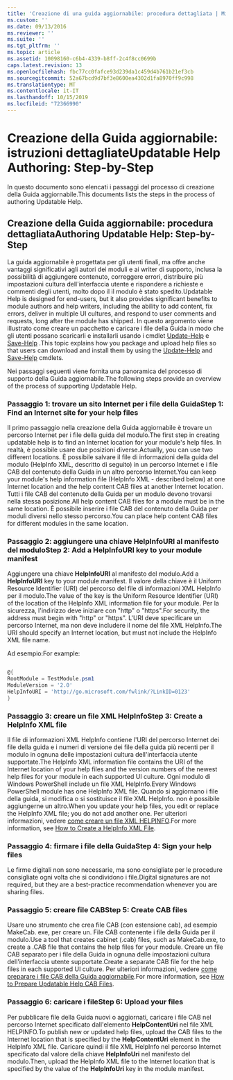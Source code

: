 ```yaml
---
title: 'Creazione di una guida aggiornabile: procedura dettagliata | Microsoft Docs'
ms.custom: ''
ms.date: 09/13/2016
ms.reviewer: ''
ms.suite: ''
ms.tgt_pltfrm: ''
ms.topic: article
ms.assetid: 10098160-c6b4-4339-b8ff-2c4f8cc0699b
caps.latest.revision: 13
ms.openlocfilehash: fbc77cc0fafce93d239da1c459d4b761b21ef3cb
ms.sourcegitcommit: 52a67bcd9d7bf3e8600ea4302d1fa8970ff9c998
ms.translationtype: MT
ms.contentlocale: it-IT
ms.lasthandoff: 10/15/2019
ms.locfileid: "72366990"
---
```

# <a name="updatable-help-authoring-step-by-step"></a><span data-ttu-id="672b2-102">Creazione della Guida aggiornabile: istruzioni dettagliate</span><span class="sxs-lookup"><span data-stu-id="672b2-102">Updatable Help Authoring: Step-by-Step</span></span>

<span data-ttu-id="672b2-103">In questo documento sono elencati i passaggi del processo di creazione della Guida aggiornabile.</span><span class="sxs-lookup"><span data-stu-id="672b2-103">This documents lists the steps in the process of authoring Updatable Help.</span></span>

## <a name="authoring-updatable-help-step-by-step"></a><span data-ttu-id="672b2-104">Creazione della Guida aggiornabile: procedura dettagliata</span><span class="sxs-lookup"><span data-stu-id="672b2-104">Authoring Updatable Help: Step-by-Step</span></span>

<span data-ttu-id="672b2-105">La guida aggiornabile è progettata per gli utenti finali, ma offre anche vantaggi significativi agli autori dei moduli e ai writer di supporto, inclusa la possibilità di aggiungere contenuto, correggere errori, distribuire più impostazioni cultura dell'interfaccia utente e rispondere a richieste e commenti degli utenti, molto dopo il il modulo è stato spedito.</span><span class="sxs-lookup"><span data-stu-id="672b2-105">Updatable Help is designed for end-users, but it also provides significant benefits to module authors and help writers, including the ability to add content, fix errors, deliver in multiple UI cultures, and respond to user comments and requests, long after the module has shipped.</span></span> <span data-ttu-id="672b2-106">In questo argomento viene illustrato come creare un pacchetto e caricare i file della Guida in modo che gli utenti possano scaricarli e installarli usando i cmdlet [Update-Help](/powershell/module/Microsoft.PowerShell.Core/Update-Help) e [Save-Help](/powershell/module/Microsoft.PowerShell.Core/Save-Help) .</span><span class="sxs-lookup"><span data-stu-id="672b2-106">This topic explains how you package and upload help files so that users can download and install them by using the [Update-Help](/powershell/module/Microsoft.PowerShell.Core/Update-Help) and [Save-Help](/powershell/module/Microsoft.PowerShell.Core/Save-Help) cmdlets.</span></span>

<span data-ttu-id="672b2-107">Nei passaggi seguenti viene fornita una panoramica del processo di supporto della Guida aggiornabile.</span><span class="sxs-lookup"><span data-stu-id="672b2-107">The following steps provide an overview of the process of supporting Updatable Help.</span></span>

### <a name="step-1-find-an-internet-site-for-your-help-files"></a><span data-ttu-id="672b2-108">Passaggio 1: trovare un sito Internet per i file della Guida</span><span class="sxs-lookup"><span data-stu-id="672b2-108">Step 1: Find an Internet site for your help files</span></span>

<span data-ttu-id="672b2-109">Il primo passaggio nella creazione della Guida aggiornabile è trovare un percorso Internet per i file della guida del modulo.</span><span class="sxs-lookup"><span data-stu-id="672b2-109">The first step in creating updatable help is to find an Internet location for your module's help files.</span></span> <span data-ttu-id="672b2-110">In realtà, è possibile usare due posizioni diverse.</span><span class="sxs-lookup"><span data-stu-id="672b2-110">Actually, you can use two different locations.</span></span> <span data-ttu-id="672b2-111">È possibile salvare il file di informazioni della guida del modulo (HelpInfo XML, descritto di seguito) in un percorso Internet e i file CAB del contenuto della Guida in un altro percorso Internet.</span><span class="sxs-lookup"><span data-stu-id="672b2-111">You can keep your module's help information file (HelpInfo XML - described below) at one Internet location and the help content CAB files at another Internet location.</span></span> <span data-ttu-id="672b2-112">Tutti i file CAB del contenuto della Guida per un modulo devono trovarsi nella stessa posizione.</span><span class="sxs-lookup"><span data-stu-id="672b2-112">All help content CAB files for a module must be in the same location.</span></span> <span data-ttu-id="672b2-113">È possibile inserire i file CAB del contenuto della Guida per moduli diversi nello stesso percorso.</span><span class="sxs-lookup"><span data-stu-id="672b2-113">You can place help content CAB files for different modules in the same location.</span></span>

### <a name="step-2-add-a-helpinfouri-key-to-your-module-manifest"></a><span data-ttu-id="672b2-114">Passaggio 2: aggiungere una chiave HelpInfoURI al manifesto del modulo</span><span class="sxs-lookup"><span data-stu-id="672b2-114">Step 2: Add a HelpInfoURI key to your module manifest</span></span>

<span data-ttu-id="672b2-115">Aggiungere una chiave **HelpInfoURI** al manifesto del modulo.</span><span class="sxs-lookup"><span data-stu-id="672b2-115">Add a **HelpInfoURI** key to your module manifest.</span></span> <span data-ttu-id="672b2-116">Il valore della chiave è il Uniform Resource Identifier (URI) del percorso del file di informazioni XML HelpInfo per il modulo.</span><span class="sxs-lookup"><span data-stu-id="672b2-116">The value of the key is the Uniform Resource Identifier (URI) of the location of the HelpInfo XML information file for your module.</span></span> <span data-ttu-id="672b2-117">Per la sicurezza, l'indirizzo deve iniziare con "http" o "https".</span><span class="sxs-lookup"><span data-stu-id="672b2-117">For security, the address must begin with "http" or "https".</span></span> <span data-ttu-id="672b2-118">L'URI deve specificare un percorso Internet, ma non deve includere il nome del file XML HelpInfo.</span><span class="sxs-lookup"><span data-stu-id="672b2-118">The URI should specify an Internet location, but must not include the HelpInfo XML file name.</span></span>

<span data-ttu-id="672b2-119">Ad esempio:</span><span class="sxs-lookup"><span data-stu-id="672b2-119">For example:</span></span>

```powershell

@{
RootModule = TestModule.psm1
ModuleVersion = '2.0'
HelpInfoURI = 'http://go.microsoft.com/fwlink/?LinkID=0123'
}
```

### <a name="step-3-create-a-helpinfo-xml-file"></a><span data-ttu-id="672b2-120">Passaggio 3: creare un file XML HelpInfo</span><span class="sxs-lookup"><span data-stu-id="672b2-120">Step 3: Create a HelpInfo XML file</span></span>

<span data-ttu-id="672b2-121">Il file di informazioni XML HelpInfo contiene l'URI del percorso Internet dei file della guida e i numeri di versione dei file della guida più recenti per il modulo in ognuna delle impostazioni cultura dell'interfaccia utente supportate.</span><span class="sxs-lookup"><span data-stu-id="672b2-121">The HelpInfo XML information file contains the URI of the Internet location of your help files and the version numbers of the newest help files for your module in each supported UI culture.</span></span> <span data-ttu-id="672b2-122">Ogni modulo di Windows PowerShell include un file XML HelpInfo.</span><span class="sxs-lookup"><span data-stu-id="672b2-122">Every Windows PowerShell module has one HelpInfo XML file.</span></span> <span data-ttu-id="672b2-123">Quando si aggiornano i file della guida, si modifica o si sostituisce il file XML HelpInfo. non è possibile aggiungerne un altro.</span><span class="sxs-lookup"><span data-stu-id="672b2-123">When you update your help files, you edit or replace the HelpInfo XML file; you do not add another one.</span></span> <span data-ttu-id="672b2-124">Per ulteriori informazioni, vedere [come creare un file XML HELPINFO](./how-to-create-a-helpinfo-xml-file.md).</span><span class="sxs-lookup"><span data-stu-id="672b2-124">For more information, see [How to Create a HelpInfo XML File](./how-to-create-a-helpinfo-xml-file.md).</span></span>

### <a name="step-4-sign-your-help-files"></a><span data-ttu-id="672b2-125">Passaggio 4: firmare i file della Guida</span><span class="sxs-lookup"><span data-stu-id="672b2-125">Step 4: Sign your help files</span></span>

<span data-ttu-id="672b2-126">Le firme digitali non sono necessarie, ma sono consigliate per le procedure consigliate ogni volta che si condividono i file.</span><span class="sxs-lookup"><span data-stu-id="672b2-126">Digital signatures are not required, but they are a best-practice recommendation whenever you are sharing files.</span></span>

### <a name="step-5-create-cab-files"></a><span data-ttu-id="672b2-127">Passaggio 5: creare file CAB</span><span class="sxs-lookup"><span data-stu-id="672b2-127">Step 5: Create CAB files</span></span>

<span data-ttu-id="672b2-128">Usare uno strumento che crea file CAB (con estensione cab), ad esempio MakeCab. exe, per creare un. File CAB contenente i file della Guida per il modulo.</span><span class="sxs-lookup"><span data-stu-id="672b2-128">Use a tool that creates cabinet (.cab) files, such as MakeCab.exe, to create a .CAB file that contains the help files for your module.</span></span> <span data-ttu-id="672b2-129">Creare un file CAB separato per i file della Guida in ognuna delle impostazioni cultura dell'interfaccia utente supportate.</span><span class="sxs-lookup"><span data-stu-id="672b2-129">Create a separate CAB file for the help files in each supported UI culture.</span></span> <span data-ttu-id="672b2-130">Per ulteriori informazioni, vedere [come preparare i file CAB della Guida aggiornabile](./how-to-prepare-updatable-help-cab-files.md).</span><span class="sxs-lookup"><span data-stu-id="672b2-130">For more information, see [How to Prepare Updatable Help CAB Files](./how-to-prepare-updatable-help-cab-files.md).</span></span>

### <a name="step-6-upload-your-files"></a><span data-ttu-id="672b2-131">Passaggio 6: caricare i file</span><span class="sxs-lookup"><span data-stu-id="672b2-131">Step 6: Upload your files</span></span>

<span data-ttu-id="672b2-132">Per pubblicare file della Guida nuovi o aggiornati, caricare i file CAB nel percorso Internet specificato dall'elemento **HelpContentUri** nel file XML HELPINFO.</span><span class="sxs-lookup"><span data-stu-id="672b2-132">To publish new or updated help files, upload the CAB files to the Internet location that is specified by the **HelpContentUri** element in the HelpInfo XML file.</span></span> <span data-ttu-id="672b2-133">Caricare quindi il file XML HelpInfo nel percorso Internet specificato dal valore della chiave **HelpInfoUri** nel manifesto del modulo.</span><span class="sxs-lookup"><span data-stu-id="672b2-133">Then, upload the HelpInfo XML file to the Internet location that is specified by the value of the **HelpInfoUri** key in the module manifest.</span></span>

